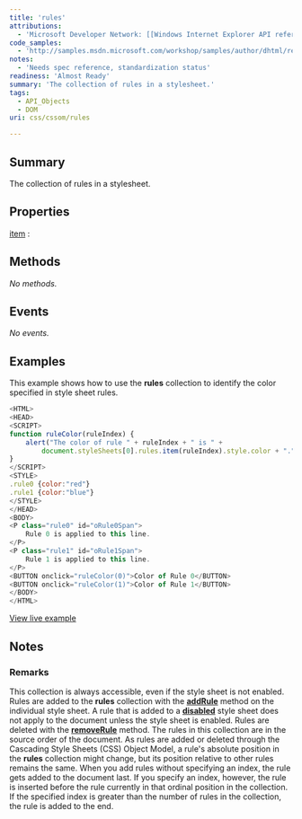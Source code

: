 ```yaml
---
title: 'rules'
attributions:
  - 'Microsoft Developer Network: [[Windows Internet Explorer API reference](http://msdn.microsoft.com/en-us/library/ie/hh828809%28v=vs.85%29.aspx) Article]'
code_samples:
  - 'http://samples.msdn.microsoft.com/workshop/samples/author/dhtml/refs/rules_1.htm'
notes:
  - 'Needs spec reference, standardization status'
readiness: 'Almost Ready'
summary: 'The collection of rules in a stylesheet.'
tags:
  - API_Objects
  - DOM
uri: css/cssom/rules

---
```

## Summary

The collection of rules in a stylesheet.

## Properties

[item](/css/cssom/rules/item)
:

## Methods

*No methods.*

## Events

*No events.*

## Examples

This example shows how to use the **rules** collection to identify the color specified in style sheet rules.

``` js
<HTML>
<HEAD>
<SCRIPT>
function ruleColor(ruleIndex) {
    alert("The color of rule " + ruleIndex + " is " +
        document.styleSheets[0].rules.item(ruleIndex).style.color + ".");
}
</SCRIPT>
<STYLE>
.rule0 {color:"red"}
.rule1 {color:"blue"}
</STYLE>
</HEAD>
<BODY>
<P class="rule0" id="oRule0Span">
    Rule 0 is applied to this line.
</P>
<P class="rule1" id="oRule1Span">
    Rule 1 is applied to this line.
</P>
<BUTTON onclick="ruleColor(0)">Color of Rule 0</BUTTON>
<BUTTON onclick="ruleColor(1)">Color of Rule 1</BUTTON>
</BODY>
</HTML>
```

[View live example](http://samples.msdn.microsoft.com/workshop/samples/author/dhtml/refs/rules_1.htm)

## Notes

### Remarks

This collection is always accessible, even if the style sheet is not enabled. Rules are added to the **rules** collection with the [**addRule**](/css/cssom/methods/addRule) method on the individual style sheet. A rule that is added to a [**disabled**](/html/attributes/disabled) style sheet does not apply to the document unless the style sheet is enabled. Rules are deleted with the [**removeRule**](/css/cssom/methods/removeRule) method. The rules in this collection are in the source order of the document. As rules are added or deleted through the Cascading Style Sheets (CSS) Object Model, a rule's absolute position in the **rules** collection might change, but its position relative to other rules remains the same. When you add rules without specifying an index, the rule gets added to the document last. If you specify an index, however, the rule is inserted before the rule currently in that ordinal position in the collection. If the specified index is greater than the number of rules in the collection, the rule is added to the end.
